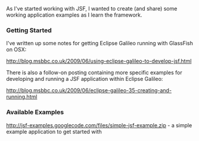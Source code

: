 As I've started working with JSF, I wanted to create (and share) some working application examples as I learn the framework.

### Getting Started ###

I've written up some notes for getting Eclipse Galileo running with GlassFish on OSX:

http://blog.msbbc.co.uk/2009/06/using-eclipse-galileo-to-develop-jsf.html

There is also a follow-on posting containing more specific examples for developing and running a JSF application within Eclipse Galileo:

http://blog.msbbc.co.uk/2009/06/eclipse-galileo-35-creating-and-running.html

### Available Examples ###

http://jsf-examples.googlecode.com/files/simple-jsf-example.zip - a simple example application to get started with

